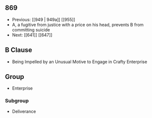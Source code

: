 ## 869
- Previous: [[949 | 949a]] [[955]] 
- A, a fugitive from justice with a price on his head, prevents B from committing suicide
- Next: [[641]] [[647]] 

## B Clause
- Being Impelled by an Unusual Motive to Engage in Crafty Enterprise

## Group
- Enterprise

### Subgroup
- Deliverance

